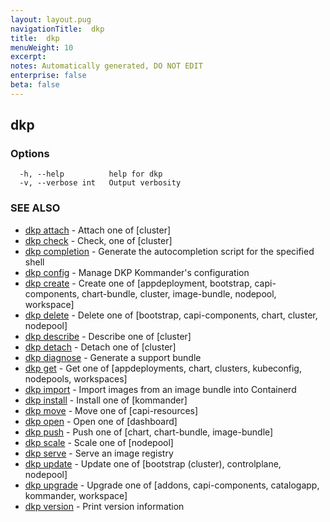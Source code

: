 ```yaml
---
layout: layout.pug
navigationTitle:  dkp
title:  dkp
menuWeight: 10
excerpt: 
notes: Automatically generated, DO NOT EDIT
enterprise: false
beta: false
---
```

<!-- vale off -->
<!-- markdownlint-disable -->

## dkp



### Options

```
  -h, --help          help for dkp
  -v, --verbose int   Output verbosity
```

### SEE ALSO

* [dkp attach](/dkp/kommander/2.2/cli/dkp/attach/)	 - Attach one of [cluster]
* [dkp check](/dkp/kommander/2.2/cli/dkp/check/)	 - Check, one of [cluster]
* [dkp completion](/dkp/kommander/2.2/cli/dkp/completion/)	 - Generate the autocompletion script for the specified shell
* [dkp config](/dkp/kommander/2.2/cli/dkp/config/)	 - Manage DKP Kommander's configuration
* [dkp create](/dkp/kommander/2.2/cli/dkp/create/)	 - Create one of [appdeployment, bootstrap, capi-components, chart-bundle, cluster, image-bundle, nodepool, workspace]
* [dkp delete](/dkp/kommander/2.2/cli/dkp/delete/)	 - Delete one of [bootstrap, capi-components, chart, cluster, nodepool]
* [dkp describe](/dkp/kommander/2.2/cli/dkp/describe/)	 - Describe one of [cluster]
* [dkp detach](/dkp/kommander/2.2/cli/dkp/detach/)	 - Detach one of [cluster]
* [dkp diagnose](/dkp/kommander/2.2/cli/dkp/diagnose/)	 - Generate a support bundle
* [dkp get](/dkp/kommander/2.2/cli/dkp/get/)	 - Get one of [appdeployments, chart, clusters, kubeconfig, nodepools, workspaces]
* [dkp import](/dkp/kommander/2.2/cli/dkp/import/)	 - Import images from an image bundle into Containerd
* [dkp install](/dkp/kommander/2.2/cli/dkp/install/)	 - Install one of [kommander]
* [dkp move](/dkp/kommander/2.2/cli/dkp/move/)	 - Move one of [capi-resources]
* [dkp open](/dkp/kommander/2.2/cli/dkp/open/)	 - Open one of [dashboard]
* [dkp push](/dkp/kommander/2.2/cli/dkp/push/)	 - Push one of [chart, chart-bundle, image-bundle]
* [dkp scale](/dkp/kommander/2.2/cli/dkp/scale/)	 - Scale one of [nodepool]
* [dkp serve](/dkp/kommander/2.2/cli/dkp/serve/)	 - Serve an image registry
* [dkp update](/dkp/kommander/2.2/cli/dkp/update/)	 - Update one of [bootstrap (cluster), controlplane, nodepool]
* [dkp upgrade](/dkp/kommander/2.2/cli/dkp/upgrade/)	 - Upgrade one of [addons, capi-components, catalogapp, kommander, workspace]
* [dkp version](/dkp/kommander/2.2/cli/dkp/version/)	 - Print version information


